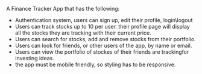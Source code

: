 A Finance Tracker App that has the following:
- Authentication system, users can sign up, edit their profile, login\logout
- Users can track stocks up to 10 per user. their profile page will display all the stocks they are tracking with their current price.
- Users can search for stocks, add and remove stocks from their portfolio.
- Users can look for friends, or other users of the app, by name or email.
- Users can view the portfolio of stockes of their friends are trackingfor investing ideas.
- the app must be mobile friendly, so styling has to be responsive.